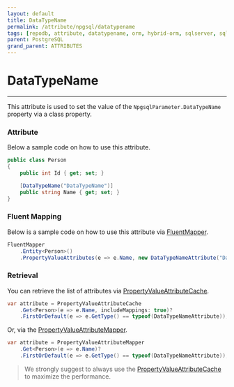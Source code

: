 ```yaml
---
layout: default
title: DataTypeName
permalink: /attribute/npgsql/datatypename
tags: [repodb, attribute, datatypename, orm, hybrid-orm, sqlserver, sqlite, mysql, postgresql]
parent: PostgreSQL
grand_parent: ATTRIBUTES
---
```


# DataTypeName

---

This attribute is used to set the value of the `NpgsqlParameter.DataTypeName` property via a class property.

### Attribute

Below a sample code on how to use this attribute.

```csharp
public class Person
{
    public int Id { get; set; }

    [DataTypeName("DataTypeName")]
    public string Name { get; set; }
}
```

### Fluent Mapping

Below is a sample code on how to use this attribute via [FluentMapper](/mapper/fluentmapper).

```csharp
FluentMapper
    .Entity<Person>()
    .PropertyValueAttributes(e => e.Name, new DataTypeNameAttribute("DataTypeName"));
```

### Retrieval

You can retrieve the list of attributes via [PropertyValueAttributeCache](/cacher/propertyvalueattributecache).

```csharp
var attribute = PropertyValueAttributeCache
    .Get<Person>(e => e.Name, includeMappings: true)?
    .FirstOrDefault(e => e.GetType() == typeof(DataTypeNameAttribute));
```

Or, via the [PropertyValueAttributeMapper](/mapper/propertyvalueattributemapper).

```csharp
var attribute = PropertyValueAttributeMapper
    .Get<Person>(e => e.Name)?
    .FirstOrDefault(e => e.GetType() == typeof(DataTypeNameAttribute));
```

> We strongly suggest to always use the [PropertyValueAttributeCache](/cacher/propertyvalueattributecache) to maximize the performance.